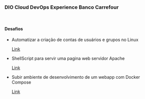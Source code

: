 ### DIO Cloud DevOps Experience Banco Carrefour

<br>

#### Desafios

- Automatizar a criação de contas de usuários e grupos no Linux
  
  [Link](https://github.com/dalmofelipe/dio-devops-banco-carrefour/tree/master/desafio-01)

- ShellScript para servir uma pagina web servidor Apache
  
  [Link](https://github.com/dalmofelipe/dio-devops-banco-carrefour/tree/master/desafio-02)

- Subir ambiente de desenvolvimento de um webapp com Docker Compose
  
  [Link](https://github.com/dalmofelipe/dio-devops-banco-carrefour/tree/master/desafio-03)

